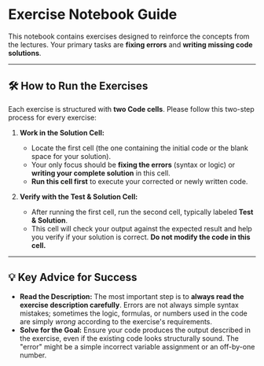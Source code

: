 # Exercise Notebook Guide

This notebook contains exercises designed to reinforce the concepts from the lectures. Your primary tasks are **fixing errors** and **writing missing code solutions**.

---

## 🛠 How to Run the Exercises

Each exercise is structured with **two Code cells**. Please follow this two-step process for every exercise:

1.  **Work in the Solution Cell:**
    * Locate the first cell (the one containing the initial code or the blank space for your solution).
    * Your only focus should be **fixing the errors** (syntax or logic) or **writing your complete solution** in this cell.
    * **Run this cell first** to execute your corrected or newly written code.

2.  **Verify with the Test & Solution Cell:**
    * After running the first cell, run the second cell, typically labeled **Test & Solution**.
    * This cell will check your output against the expected result and help you verify if your solution is correct. **Do not modify the code in this cell.**

---

## 💡 Key Advice for Success

* **Read the Description:** The most important step is to **always read the exercise description carefully**. Errors are not always simple syntax mistakes; sometimes the logic, formulas, or numbers used in the code are simply *wrong* according to the exercise's requirements.
* **Solve for the Goal:** Ensure your code produces the output described in the exercise, even if the existing code looks structurally sound. The "error" might be a simple incorrect variable assignment or an off-by-one number.